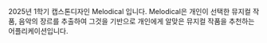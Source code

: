 2025년 1학기 캡스톤디자인 Melodical 입니다. Melodical은 개인이 선택한 뮤지컬 작품, 음악의 장르를 추출하여 그것을 기반으로 개인에게 알맞은 뮤지컬 작품을 추천하는 어플리케이션입니다. 
